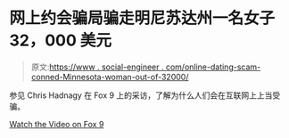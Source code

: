 # 网上约会骗局骗走明尼苏达州一名女子 32，000 美元

> 原文:[https://www . social-engineer . com/online-dating-scam-conned-Minnesota-woman-out-of-32000/](https://www.social-engineer.com/online-dating-scam-conned-minnesota-woman-out-of-32000/)

参见 Chris Hadnagy 在 Fox 9 上的采访，了解为什么人们会在互联网上上当受骗。

[Watch the Video on Fox 9](https://www.fox9.com/news/online-dating-scam-conned-minnesota-woman-out-of-32000)
